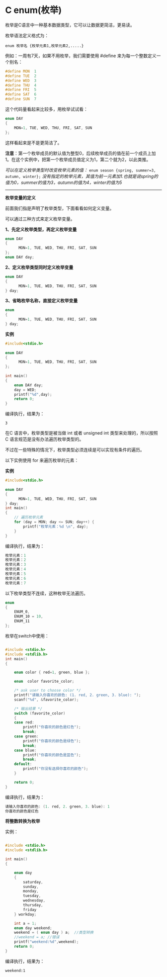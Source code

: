 # C enum(枚举)

枚举是C语言中一种基本数据类型，它可以让数据更简洁，更易读。

枚举语法定义格式为：

`enum 枚举名 {枚举元素1,枚举元素2,.....}`

例如：一周有7天，如果不用枚举，我们需要使用 #define 来为每一个整数定义一个别名：

```c
#define MON  1
#define TUE  2
#define WED  3
#define THU  4
#define FRI  5
#define SAT  6
#define SUN  7
```

这个代码量看起来比较多，用枚举试试看：

```c
enum DAY
{
	MON=1, TUE, WED, THU, FRI, SAT, SUN
};
```

这样看起来是不是更简洁了。

**注意**：第一个枚举成员的默认值为整型0，后续枚举成员的值在前一个成员上加1。在这个实例中，把第一个枚举成员值定义为1，第二个就为2，以此类推。

*可以在定义枚举类型时改变枚举元素的值：*
`enum season {spring, summer=3, autumn, winter};`
*没有指定的枚举元素，其值为前一元素加1.也就是说spring的值为0，summer的值为3，autumn的值为4，winter的值为5*

---

**枚举变量的定义**

前面我们指是声明了枚举类型，下面看看如何定义变量。

可以通过三种方式来定义枚举变量。

**1、先定义枚举类型，再定义枚举变量**

```c
enum DAY
{
      MON=1, TUE, WED, THU, FRI, SAT, SUN
};
enum DAY day;
```

**2、定义枚举类型同时定义枚举变量**

```c
enum DAY
{
      MON=1, TUE, WED, THU, FRI, SAT, SUN
} day;
```

**3、省略枚举名称，直接定义枚举变量**

```c
enum
{
      MON=1, TUE, WED, THU, FRI, SAT, SUN
} day;
```

**实例**

```c
#include<stdio.h>
 
enum DAY
{
      MON=1, TUE, WED, THU, FRI, SAT, SUN
};
 
int main()
{
    enum DAY day;
    day = WED;
    printf("%d",day);
    return 0;
}
```

编译执行，结果为：

`3`

 在C 语言中，枚举类型是被当做 int 或者 unsigned int 类型来处理的，所以按照 C 语言规范是没有办法遍历枚举类型的。

不过在一些特殊的情况下，枚举类型必须连续是可以实现有条件的遍历。

以下实例使用 for 来遍历枚举的元素：

**实例**

```c
#include<stdio.h>
 
enum DAY
{
      MON=1, TUE, WED, THU, FRI, SAT, SUN
} day;
int main()
{
    // 遍历枚举元素
    for (day = MON; day <= SUN; day++) {
        printf("枚举元素：%d \n", day);
    }
}
```

编译执行，结果为：

```c
枚举元素：1 
枚举元素：2 
枚举元素：3 
枚举元素：4 
枚举元素：5 
枚举元素：6 
枚举元素：7
```

以下枚举类型不连续，这种枚举无法遍历。

```c
enum
{
    ENUM_0,
    ENUM_10 = 10,
    ENUM_11
};
```

枚举在switch中使用：

```c

#include <stdio.h>
#include <stdlib.h>
int main()
{

    enum color { red=1, green, blue };

    enum  color favorite_color;

    /* ask user to choose color */
    printf("请输入你喜欢的颜色: (1. red, 2. green, 3. blue): ");
    scanf("%d", &favorite_color);

    /* 输出结果 */
    switch (favorite_color)
    {
    case red:
        printf("你喜欢的颜色是红色");
        break;
    case green:
        printf("你喜欢的颜色是绿色");
        break;
    case blue:
        printf("你喜欢的颜色是蓝色");
        break;
    default:
        printf("你没有选择你喜欢的颜色");
    }

    return 0;
}
```

编译执行，结果为：

```c
请输入你喜欢的颜色: (1. red, 2. green, 3. blue): 1
你喜欢的颜色是红色
```

**将整数转换为枚举**

实例：

```c

#include <stdio.h>
#include <stdlib.h>

int main()
{

    enum day
    {
        saturday,
        sunday,
        monday,
        tuesday,
        wednesday,
        thursday,
        friday
    } workday;

    int a = 1;
    enum day weekend;
    weekend = ( enum day ) a;  //类型转换
    //weekend = a; //错误
    printf("weekend:%d",weekend);
    return 0;
}
```

编译执行，结果为：

`weekend:1`














